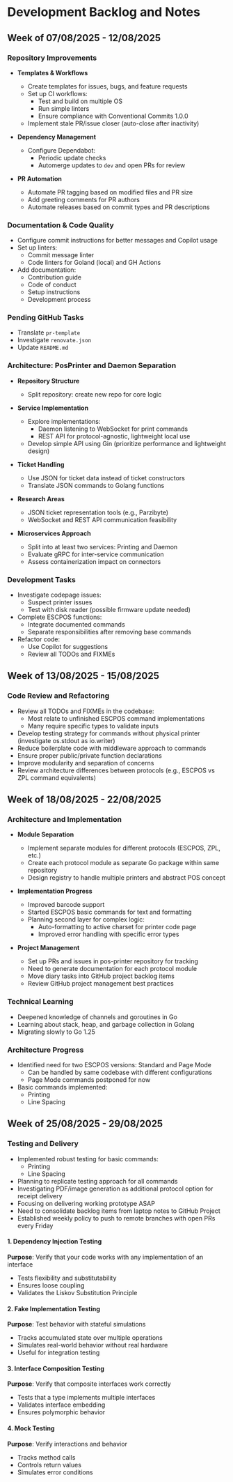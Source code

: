# Development Backlog and Notes

## Week of 07/08/2025 - 12/08/2025

### Repository Improvements
- **Templates & Workflows**
  - Create templates for issues, bugs, and feature requests
  - Set up CI workflows:
    - Test and build on multiple OS
    - Run simple linters
    - Ensure compliance with Conventional Commits 1.0.0
  - Implement stale PR/issue closer (auto-close after inactivity)

- **Dependency Management**
  - Configure Dependabot:
    - Periodic update checks
    - Automerge updates to `dev` and open PRs for review

- **PR Automation**
  - Automate PR tagging based on modified files and PR size
  - Add greeting comments for PR authors
  - Automate releases based on commit types and PR descriptions

### Documentation & Code Quality
- Configure commit instructions for better messages and Copilot usage
- Set up linters:
  - Commit message linter
  - Code linters for Goland (local) and GH Actions
- Add documentation:
  - Contribution guide
  - Code of conduct
  - Setup instructions
  - Development process

### Pending GitHub Tasks
- Translate `pr-template`
- Investigate `renovate.json`
- Update `README.md`

### Architecture: PosPrinter and Daemon Separation
- **Repository Structure**
  - Split repository: create new repo for core logic
  
- **Service Implementation**
  - Explore implementations:
    - Daemon listening to WebSocket for print commands
    - REST API for protocol-agnostic, lightweight local use
  - Develop simple API using Gin (prioritize performance and lightweight design)
  
- **Ticket Handling**
  - Use JSON for ticket data instead of ticket constructors
  - Translate JSON commands to Golang functions
  
- **Research Areas**
  - JSON ticket representation tools (e.g., Parzibyte)
  - WebSocket and REST API communication feasibility
  
- **Microservices Approach**
  - Split into at least two services: Printing and Daemon
  - Evaluate gRPC for inter-service communication
  - Assess containerization impact on connectors

### Development Tasks
- Investigate codepage issues:
  - Suspect printer issues
  - Test with disk reader (possible firmware update needed)
- Complete ESCPOS functions:
  - Integrate documented commands
  - Separate responsibilities after removing base commands
- Refactor code:
  - Use Copilot for suggestions
  - Review all TODOs and FIXMEs

## Week of 13/08/2025 - 15/08/2025

### Code Review and Refactoring
- Review all TODOs and FIXMEs in the codebase:
  - Most relate to unfinished ESCPOS command implementations
  - Many require specific types to validate inputs
- Develop testing strategy for commands without physical printer (investigate os.stdout as io.writer)
- Reduce boilerplate code with middleware approach to commands
- Ensure proper public/private function declarations
- Improve modularity and separation of concerns
- Review architecture differences between protocols (e.g., ESCPOS vs ZPL command equivalents)

## Week of 18/08/2025 - 22/08/2025

### Architecture and Implementation
- **Module Separation**
  - Implement separate modules for different protocols (ESCPOS, ZPL, etc.)
  - Create each protocol module as separate Go package within same repository
  - Design registry to handle multiple printers and abstract POS concept
  
- **Implementation Progress**
  - Improved barcode support
  - Started ESCPOS basic commands for text and formatting
  - Planning second layer for complex logic:
    - Auto-formatting to active charset for printer code page
    - Improved error handling with specific error types
  
- **Project Management**
  - Set up PRs and issues in pos-printer repository for tracking
  - Need to generate documentation for each protocol module
  - Move diary tasks into GitHub project backlog items
  - Review GitHub project management best practices

### Technical Learning
- Deepened knowledge of channels and goroutines in Go
- Learning about stack, heap, and garbage collection in Golang
- Migrating slowly to Go 1.25

### Architecture Progress
- Identified need for two ESCPOS versions: Standard and Page Mode
  - Can be handled by same codebase with different configurations
  - Page Mode commands postponed for now
- Basic commands implemented:
  - Printing
  - Line Spacing

## Week of 25/08/2025 - 29/08/2025

### Testing and Delivery
- Implemented robust testing for basic commands:
  - Printing
  - Line Spacing
- Planning to replicate testing approach for all commands
- Investigating PDF/image generation as additional protocol option for receipt delivery
- Focusing on delivering working prototype ASAP
- Need to consolidate backlog items from laptop notes to GitHub Project
- Established weekly policy to push to remote branches with open PRs every Friday

#### 1. **Dependency Injection Testing**
**Purpose**: Verify that your code works with any implementation of an interface
- Tests flexibility and substitutability
- Ensures loose coupling
- Validates the Liskov Substitution Principle

#### 2. **Fake Implementation Testing**
**Purpose**: Test behavior with stateful simulations
- Tracks accumulated state over multiple operations
- Simulates real-world behavior without real hardware
- Useful for integration testing

#### 3. **Interface Composition Testing**
**Purpose**: Verify that composite interfaces work correctly
- Tests that a type implements multiple interfaces
- Validates interface embedding
- Ensures polymorphic behavior

#### 4. **Mock Testing**
**Purpose**: Verify interactions and behavior
- Tracks method calls
- Controls return values
- Simulates error conditions